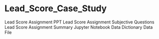 # Lead_Score_Case_Study
Lead Score Assignment PPT
Lead Score Assignment Subjective Questions
Lead Score Assignment Summary
Jupyter Notebook
Data Dictionary
Data File
